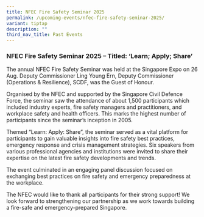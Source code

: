 ```yaml
---
title: NFEC Fire Safety Seminar 2025
permalink: /upcoming-events/nfec-fire-safety-seminar-2025/
variant: tiptap
description: ""
third_nav_title: Past Events
---
```

<h3>NFEC Fire Safety Seminar 2025 – Titled: ‘Learn; Apply; Share’</h3>
<p>The annual NFEC Fire Safety Seminar was held at the Singapore Expo on
26 Aug. Deputy Commissioner Ling Young Ern, Deputy Commissioner (Operations
&amp; Resilience), SCDF, was the Guest of Honour.</p>
<p>Organised by the NFEC and supported by the Singapore Civil Defence Force,
the seminar saw the attendance of about 1,500 participants which included
industry experts, fire safety managers and practitioners, and workplace
safety and health officers. This marks the highest number of participants
since the seminar’s inception in 2005.</p>
<p>Themed “Learn: Apply: Share”, the seminar served as a vital platform for
participants to gain valuable insights into fire safety best practices,
emergency response and crisis management strategies. Six speakers from
various professional agencies and institutions were invited to share their
expertise on the latest fire safety developments and trends.</p>
<p></p>
<p></p>
<p>The event culminated in an engaging panel discussion focused on exchanging
best practices on fire safety and emergency preparedness at the workplace.</p>
<p>The NFEC would like to thank all participants for their strong support!
We look forward to strengthening our partnership as we work towards building
a fire-safe and emergency-prepared Singapore.</p>
<p></p>